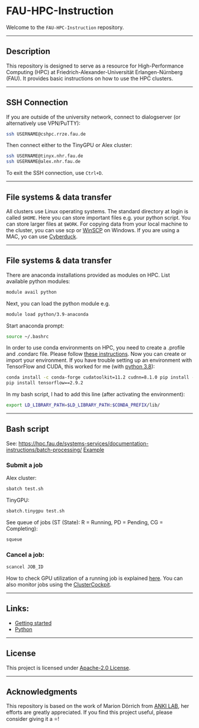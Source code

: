 # FAU-HPC-Instruction

Welcome to the `FAU-HPC-Instruction` repository. 

---

## Description

This repository is designed to serve as a resource for High-Performance Computing (HPC) at Friedrich-Alexander-Universität Erlangen-Nürnberg (FAU). It provides basic instructions on how to use the HPC clusters.

---

## SSH Connection

If you are outside of the university network, connect to dialogserver (or alternatively use VPN/PuTTY):

```bash
ssh USERNAME@cshpc.rrze.fau.de
```
Then connect either to the TinyGPU or Alex cluster:
```bash
ssh USERNAME@tinyx.nhr.fau.de
ssh USERNAME@alex.nhr.fau.de
```
To exit the SSH connection, use `Ctrl+D`.

---

## File systems & data transfer

All clusters use Linux operating systems. The standard directory at login is called `$HOME`. Here you can store important files e.g. your python script. You can store larger files at `$WORK`.
For copying data from your local machine to the cluster, you can use scp or [WinSCP](https://winscp.net/eng/download.php) on Windows. If you are using a MAC, yo can use [Cyberduck](https://cyberduck.io/).

---

## File systems & data transfer

There are anaconda installations provided as modules on HPC. List available python modules:
```bash
module avail python
```
Next, you can load the python module e.g.
```bash
module load python/3.9-anaconda
```
Start anaconda prompt:
```bash
source ~/.bashrc
```

In order to use conda environments on HPC, you need to create a .profile and .condarc file. Please follow [these instructions](https://hpc.fau.de/systems-services/documentation-instructions/special-applications-and-tips-tricks/python-and-jupyter/#:~:text=quantumtools%20on%20woody.-,Conda%20environment,-In%20order%20to). Now you can create or import your environment.
If you have trouble setting up an environment with TensorFlow and CUDA, this worked for me (with [python 3.8](https://www.python.org/downloads/release/python-380/)):
```bash
conda install -c conda-forge cudatoolkit=11.2 cudnn=8.1.0 pip install --upgrade pip
pip install tensorflow==2.9.2
```

In my bash script, I had to add this line (after activating the environment):
```bash
export LD_LIBRARY_PATH=$LD_LIBRARY_PATH:$CONDA_PREFIX/lib/
```

---

## Bash script

See: https://hpc.fau.de/systems-services/documentation-instructions/batch-processing/
[Example](test.sh)

### Submit a job

Alex cluster:
```bash
sbatch test.sh
```
TinyGPU:
```bash
sbatch.tinygpu test.sh
```
See queue of jobs (ST (State): R = Running, PD = Pending, CG = Completing):
```bash
squeue
```

### Cancel a job:
```bash
scancel JOB_ID
```
How to check GPU utilization of a running job is explained [here](https://hpc.fau.de/systems-services/documentation-instructions/clusters/tinygpu-cluster/#:~:text=the%20salloc%20command.-,Attach%20to%20a%20running%20job,-On%20the%20frontend).
You can also monitor jobs using the [ClusterCockpit](https://hpc.fau.de/systems-services/documentation-instructions/job-monitoring-with-clustercockpit/).

---

## Links:

- [Getting started](https://hpc.fau.de/systems-services/documentation-instructions/getting-started/)
- [Python](https://hpc.fau.de/systems-services/documentation-instructions/special-applications-and-tips-tricks/python-and-jupyter/)

---

## License

This project is licensed under [Apache-2.0 License](LICENSE). 

---

## Acknowledgments
This repository is based on the work of Marion Dörrich from [ANKI LAB](https://anki.xyz/), her efforts are greatly appreciated.
If you find this project useful, please consider giving it a ⭐️!
